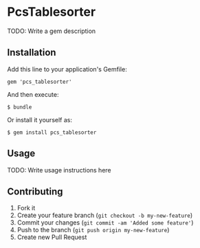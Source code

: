 # PcsTablesorter

TODO: Write a gem description

## Installation

Add this line to your application's Gemfile:

    gem 'pcs_tablesorter'

And then execute:

    $ bundle

Or install it yourself as:

    $ gem install pcs_tablesorter

## Usage

TODO: Write usage instructions here

## Contributing

1. Fork it
2. Create your feature branch (`git checkout -b my-new-feature`)
3. Commit your changes (`git commit -am 'Added some feature'`)
4. Push to the branch (`git push origin my-new-feature`)
5. Create new Pull Request
